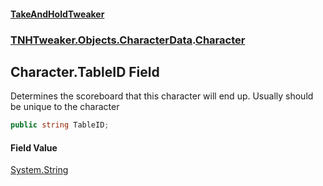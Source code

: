 #### [TakeAndHoldTweaker](index.md 'index')
### [TNHTweaker.Objects.CharacterData](TNHTweaker.Objects.CharacterData.md 'TNHTweaker.Objects.CharacterData').[Character](TNHTweaker.Objects.CharacterData.Character.md 'TNHTweaker.Objects.CharacterData.Character')

## Character.TableID Field

Determines the scoreboard that this character will end up. Usually should be unique to the character

```csharp
public string TableID;
```

#### Field Value
[System.String](https://docs.microsoft.com/en-us/dotnet/api/System.String 'System.String')